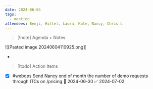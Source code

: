 ```yaml
---
date: 2024-06-04
tags:
  - meeting
attendees: Benji, Hillel, Laura, Kate, Nancy, Chris L
---
```

> [!note] Agenda + Notes
> 

![[Pasted image 20240604110925.png]]

- 

> [!todo] Action Items
- [x] #webops  Send Nancy end of month the number of demo requests through ITCs on /pricing 📅 2024-06-30 ✅ 2024-07-02
